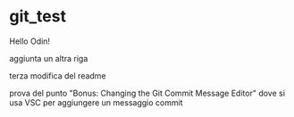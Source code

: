 # git_test

Hello Odin!

aggiunta un altra riga

terza modifica del readme

prova del punto "Bonus: Changing the Git Commit Message Editor"
dove si usa VSC per aggiungere un messaggio commit